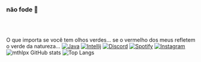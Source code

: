 
### não fode 🖕
### ㅤ
O que importa se você tem olhos verdes... se o vermelho dos meus refletem o verde da natureza...
[![Java](https://img.shields.io/badge/Java-ED8B00?style=for-the-badge&logo=openjdk&logoColor=white)]()
[![Intellij](https://img.shields.io/badge/IntelliJ_IDEA-000000.svg?style=for-the-badge&logo=intellij-idea&logoColor=white)]()
[![Discord](https://img.shields.io/badge/Discord-7289DA?style=for-the-badge&logo=discord&logoColor=white)](https://discord.gg/u8rt3TfpSp)
[![Spotify](https://img.shields.io/badge/Spotify-1ED760?&style=for-the-badge&logo=spotify&logoColor=white)](https://open.spotify.com/user/21s2xrxel5edozihfvqajefoy?si=170201760ab24502)
[![Instagram](https://img.shields.io/badge/Instagram-E4405F?style=for-the-badge&logo=instagram&logoColor=white)](https://www.instagram.com/mth.lpx/)
![mthlpx GitHub stats](https://github-readme-stats.vercel.app/api?username=mthlpx&show_icons=true&theme=dark)
![Top Langs](https://github-readme-stats.vercel.app/api/top-langs/?username=mthlpx&layout=compact)
